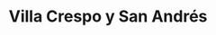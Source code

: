 ---
title: Villa Crespo y San Andrés
url: /villa-crespo-y-san-andres/
latitude: -34.736
longitude: -56.118
---